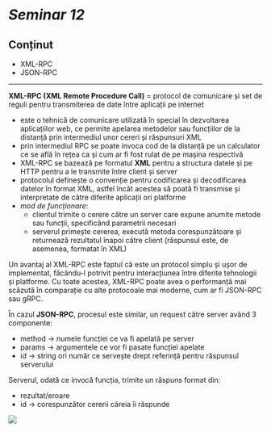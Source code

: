 # _Seminar 12_

## Conținut

- XML-RPC
- JSON-RPC

---

**XML-RPC (XML Remote Procedure Call)** = protocol de comunicare și set de reguli pentru transmiterea de date între aplicații pe internet

- este o tehnică de comunicare utilizată în special în dezvoltarea aplicațiilor web, ce permite apelarea metodelor sau funcțiilor de la distanță prin intermediul unor cereri și răspunsuri XML
- prin intermediul RPC se poate invoca cod de la distanță pe un calculator ce se află în rețea ca și cum ar fi fost rulat de pe mașina respectivă
- XML-RPC se bazează pe formatul **XML** pentru a structura datele și pe HTTP pentru a le transmite între client și server
- protocolul definește o convenție pentru codificarea și decodificarea datelor în format XML, astfel încât acestea să poată fi transmise și interpretate de către diferite aplicații ori platforme
- _mod de funcționare_:
  - clientul trimite o cerere către un server care expune anumite metode sau funcții, specificând parametrii necesari
  - serverul primește cererea, execută metoda corespunzătoare și returnează rezultatul înapoi către client (răspunsul este, de asemenea, formatat în XML)

Un avantaj al XML-RPC este faptul că este un protocol simplu și ușor de implementat, făcându-l potrivit pentru interacțiunea între diferite tehnologii și platforme. Cu toate acestea, XML-RPC poate avea o performanță mai scăzută în comparație cu alte protocoale mai moderne, cum ar fi JSON-RPC sau gRPC.

În cazul **JSON-RPC**, procesul este similar, un request către server având 3 componente:

- method -> numele funcției ce va fi apelată pe server
- params -> argumentele ce vor fi pasate funcției apelate
- id -> string ori număr ce servește drept referință pentru răspunsul serverului

Serverul, odată ce invocă funcția, trimite un răspuns format din:

- rezultat/eroare
- id -> corespunzător cererii căreia îi răspunde

![](https://miro.medium.com/v2/resize:fit:1400/format:webp/1*w6NQUXL3Q5kiQcbCz1PpOg.png)
